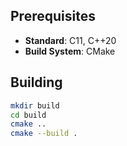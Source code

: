 ## Prerequisites
- **Standard**: C11, C++20
- **Build System**: CMake

## Building
```bash
mkdir build
cd build
cmake ..
cmake --build .
```